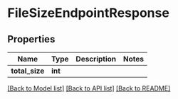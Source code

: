 # FileSizeEndpointResponse


## Properties

Name | Type | Description | Notes
------------ | ------------- | ------------- | -------------
**total_size** | **int** |  | 

[[Back to Model list]](../README.md#models) [[Back to API list]](../README.md#api-endpoints) [[Back to README]](../README.md)


